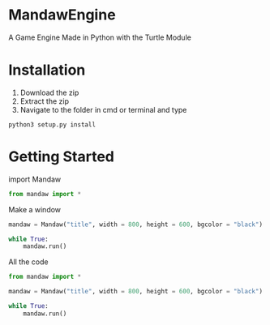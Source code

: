 # MandawEngine
A Game Engine Made in Python with the Turtle Module

# Installation
1) Download the zip
2) Extract the zip
3) Navigate to the folder in cmd or terminal and type
```
python3 setup.py install
```

# Getting Started
import Mandaw
```py
from mandaw import *
```

Make a window
```py
mandaw = Mandaw("title", width = 800, height = 600, bgcolor = "black")
```
```py
while True:
    mandaw.run()
```
All the code
```py
from mandaw import *

mandaw = Mandaw("title", width = 800, height = 600, bgcolor = "black")

while True:
    mandaw.run()
```
